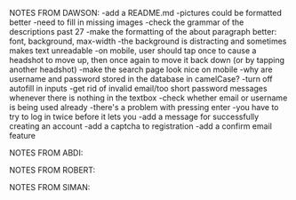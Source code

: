 NOTES FROM DAWSON:
-add a README.md
-pictures could be formatted better
-need to fill in missing images
-check the grammar of the descriptions past 27
-make the formatting of the about paragraph better: font, background, max-width
-the background is distracting and sometimes makes text unreadable
-on mobile, user should tap once to cause a headshot to move up, then once again to move it back down (or by tapping another headshot)
-make the search page look nice on mobile
-why are username and password stored in the database in camelCase?
-turn off autofill in inputs
-get rid of invalid email/too short password messages whenever there is nothing in the textbox
-check whether email or username is being used already
-there's a problem with pressing enter
-you have to try to log in twice before it lets you
-add a message for successfully creating an account
-add a captcha to registration
-add a confirm email feature

NOTES FROM ABDI:

NOTES FROM ROBERT:

NOTES FROM SIMAN: